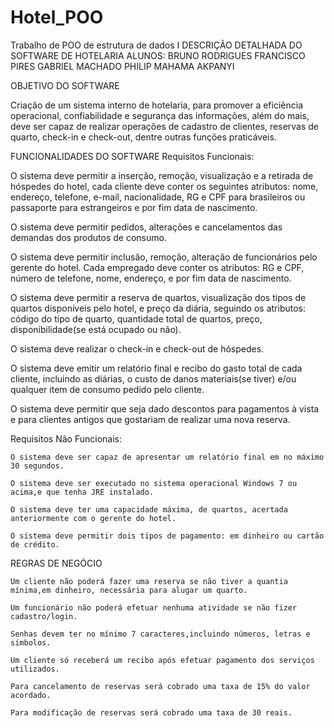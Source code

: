 # Hotel_POO
Trabalho de POO de estrutura de dados I
DESCRIÇÃO DETALHADA DO SOFTWARE DE HOTELARIA
ALUNOS: 
BRUNO RODRIGUES
FRANCISCO PIRES
GABRIEL MACHADO
PHILIP MAHAMA AKPANYI
 
OBJETIVO DO SOFTWARE

Criação de um sistema interno de hotelaria, para promover a eficiência operacional, confiabilidade e segurança das informações, além do mais, deve ser capaz de realizar operações de cadastro de clientes, reservas de quarto, check-in e check-out, dentre outras funções praticáveis.


FUNCIONALIDADES DO SOFTWARE
Requisitos Funcionais:

O sistema deve permitir a inserção, remoção, visualização e a retirada de hóspedes do hotel, cada cliente deve conter os seguintes atributos: nome, endereço, telefone, e-mail, nacionalidade, RG e CPF para brasileiros ou passaporte para estrangeiros e por fim data de nascimento.

O sistema deve permitir pedidos, alterações e cancelamentos das demandas dos produtos de consumo.

O sistema deve permitir inclusão, remoção, alteração de funcionários pelo gerente do hotel. Cada empregado deve conter os atributos: RG e CPF, número de telefone, nome, endereço, e por fim data de nascimento.

O sistema deve permitir a reserva de quartos, visualização dos tipos de quartos disponíveis pelo hotel, e preço da diária, seguindo os atributos: código do tipo de quarto, quantidade total de quartos, preço, disponibilidade(se está ocupado ou não).

O sistema deve realizar o check-in e check-out de hóspedes. 

O sistema deve emitir um relatório final e recibo do gasto total de cada cliente, incluindo as diárias, o custo de danos materiais(se tiver) e/ou qualquer item de consumo pedido pelo cliente. 

O sistema deve permitir que seja dado descontos para pagamentos à vista e para clientes antigos que gostariam de realizar uma nova reserva. 



Requisitos Não Funcionais:

	O sistema deve ser capaz de apresentar um relatório final em no máximo 30 segundos.
  
	O sistema deve ser executado no sistema operacional Windows 7 ou acima,e que tenha JRE instalado.
	
  	O sistema deve ter uma capacidade máxima, de quartos, acertada anteriormente com o gerente do hotel. 
	
  	O sistema deve permitir dois tipos de pagamento: em dinheiro ou cartão de crédito.
	


REGRAS DE NEGÓCIO

	Um cliente não poderá fazer uma reserva se não tiver a quantia mínima,em dinheiro, necessária para alugar um quarto.
	
	Um funcionário não poderá efetuar nenhuma atividade se não fizer cadastro/login.
	
	Senhas devem ter no mínimo 7 caracteres,incluindo números, letras e símbolos.
	
	Um cliente só receberá um recibo após efetuar pagamento dos serviços utilizados.
	
	Para cancelamento de reservas será cobrado uma taxa de 15% do valor acordado.
	
	Para modificação de reservas será cobrado uma taxa de 30 reais.
	
